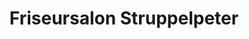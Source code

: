 ---
title: "Friseursalon Struppelpeter"
url: /unstrut-hainich/friseursalon-struppelpeter/
shop: Friseur
---